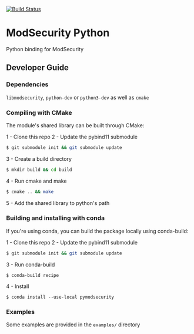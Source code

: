 [![Build Status](https://travis-ci.org/actions-security/pymodsecurity.svg?branch=master)](https://travis-ci.org/actions-security/pymodsecurity)

# ModSecurity Python

Python binding for ModSecurity

## Developer Guide

### Dependencies

`libmodsecurity`, `python-dev` or `python3-dev` as well as `cmake` 


### Compiling with CMake

The module's shared library can be built through CMake:

1 - Clone this repo
2 - Update the pybind11 submodule

```bash
$ git submodule init && git submodule update
```

3 - Create a build directory

```bash
$ mkdir build && cd build
```

4 - Run cmake and make

```bash
$ cmake .. && make
```
5 - Add the shared library to python's path

### Building and installing with conda

If you're using conda, you can build the package locally using conda-build:

1 - Clone this repo
2 - Update the pybind11 submodule

```bash
$ git submodule init && git submodule update
```

3 - Run conda-build

```
$ conda-build recipe
```

4 - Install

```
$ conda install --use-local pymodsecurity
```

### Examples

Some examples are provided in the `examples/` directory
